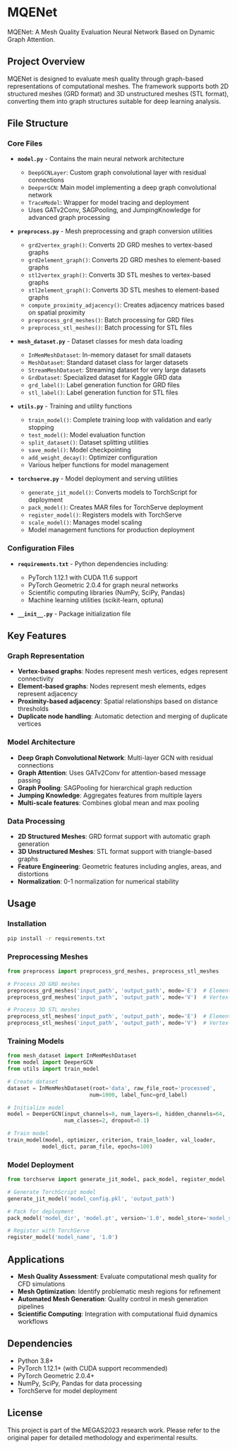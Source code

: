 # MQENet

MQENet: A Mesh Quality Evaluation Neural Network Based on Dynamic Graph Attention.

## Project Overview

MQENet is designed to evaluate mesh quality through graph-based representations of computational meshes. The framework supports both 2D structured meshes (GRD format) and 3D unstructured meshes (STL format), converting them into graph structures suitable for deep learning analysis.

## File Structure

### Core Files

- **`model.py`** - Contains the main neural network architecture
  - `DeepGCNLayer`: Custom graph convolutional layer with residual connections
  - `DeeperGCN`: Main model implementing a deep graph convolutional network
  - `TraceModel`: Wrapper for model tracing and deployment
  - Uses GATv2Conv, SAGPooling, and JumpingKnowledge for advanced graph processing

- **`preprocess.py`** - Mesh preprocessing and graph conversion utilities
  - `grd2vertex_graph()`: Converts 2D GRD meshes to vertex-based graphs
  - `grd2element_graph()`: Converts 2D GRD meshes to element-based graphs
  - `stl2vertex_graph()`: Converts 3D STL meshes to vertex-based graphs
  - `stl2element_graph()`: Converts 3D STL meshes to element-based graphs
  - `compute_proximity_adjacency()`: Creates adjacency matrices based on spatial proximity
  - `preprocess_grd_meshes()`: Batch processing for GRD files
  - `preprocess_stl_meshes()`: Batch processing for STL files

- **`mesh_dataset.py`** - Dataset classes for mesh data loading
  - `InMemMeshDataset`: In-memory dataset for small datasets
  - `MeshDataset`: Standard dataset class for larger datasets
  - `StreamMeshDataset`: Streaming dataset for very large datasets
  - `GrdDataset`: Specialized dataset for Kaggle GRD data
  - `grd_label()`: Label generation function for GRD files
  - `stl_label()`: Label generation function for STL files

- **`utils.py`** - Training and utility functions
  - `train_model()`: Complete training loop with validation and early stopping
  - `test_model()`: Model evaluation function
  - `split_dataset()`: Dataset splitting utilities
  - `save_model()`: Model checkpointing
  - `add_weight_decay()`: Optimizer configuration
  - Various helper functions for model management

- **`torchserve.py`** - Model deployment and serving utilities
  - `generate_jit_model()`: Converts models to TorchScript for deployment
  - `pack_model()`: Creates MAR files for TorchServe deployment
  - `register_model()`: Registers models with TorchServe
  - `scale_model()`: Manages model scaling
  - Model management functions for production deployment

### Configuration Files

- **`requirements.txt`** - Python dependencies including:
  - PyTorch 1.12.1 with CUDA 11.6 support
  - PyTorch Geometric 2.0.4 for graph neural networks
  - Scientific computing libraries (NumPy, SciPy, Pandas)
  - Machine learning utilities (scikit-learn, optuna)

- **`__init__.py`** - Package initialization file

## Key Features

### Graph Representation
- **Vertex-based graphs**: Nodes represent mesh vertices, edges represent connectivity
- **Element-based graphs**: Nodes represent mesh elements, edges represent adjacency
- **Proximity-based adjacency**: Spatial relationships based on distance thresholds
- **Duplicate node handling**: Automatic detection and merging of duplicate vertices

### Model Architecture
- **Deep Graph Convolutional Network**: Multi-layer GCN with residual connections
- **Graph Attention**: Uses GATv2Conv for attention-based message passing
- **Graph Pooling**: SAGPooling for hierarchical graph reduction
- **Jumping Knowledge**: Aggregates features from multiple layers
- **Multi-scale features**: Combines global mean and max pooling

### Data Processing
- **2D Structured Meshes**: GRD format support with automatic graph generation
- **3D Unstructured Meshes**: STL format support with triangle-based graphs
- **Feature Engineering**: Geometric features including angles, areas, and distortions
- **Normalization**: 0-1 normalization for numerical stability

## Usage

### Installation
```bash
pip install -r requirements.txt
```

### Preprocessing Meshes
```python
from preprocess import preprocess_grd_meshes, preprocess_stl_meshes

# Process 2D GRD meshes
preprocess_grd_meshes('input_path', 'output_path', mode='E')  # Element-based
preprocess_grd_meshes('input_path', 'output_path', mode='V')  # Vertex-based

# Process 3D STL meshes
preprocess_stl_meshes('input_path', 'output_path', mode='E')  # Element-based
preprocess_stl_meshes('input_path', 'output_path', mode='V')  # Vertex-based
```

### Training Models
```python
from mesh_dataset import InMemMeshDataset
from model import DeeperGCN
from utils import train_model

# Create dataset
dataset = InMemMeshDataset(root='data', raw_file_root='processed', 
                          num=1000, label_func=grd_label)

# Initialize model
model = DeeperGCN(input_channels=8, num_layers=6, hidden_channels=64, 
                  num_classes=2, dropout=0.1)

# Train model
train_model(model, optimizer, criterion, train_loader, val_loader, 
           model_dict, param_file, epochs=100)
```

### Model Deployment
```python
from torchserve import generate_jit_model, pack_model, register_model

# Generate TorchScript model
generate_jit_model('model_config.pkl', 'output_path')

# Pack for deployment
pack_model('model_dir', 'model.pt', version='1.0', model_store='model_store')

# Register with TorchServe
register_model('model_name', '1.0')
```

## Applications

- **Mesh Quality Assessment**: Evaluate computational mesh quality for CFD simulations
- **Mesh Optimization**: Identify problematic mesh regions for refinement
- **Automated Mesh Generation**: Quality control in mesh generation pipelines
- **Scientific Computing**: Integration with computational fluid dynamics workflows

## Dependencies

- Python 3.8+
- PyTorch 1.12.1+ (with CUDA support recommended)
- PyTorch Geometric 2.0.4+
- NumPy, SciPy, Pandas for data processing
- TorchServe for model deployment

## License

This project is part of the MEGAS2023 research work. Please refer to the original paper for detailed methodology and experimental results.

